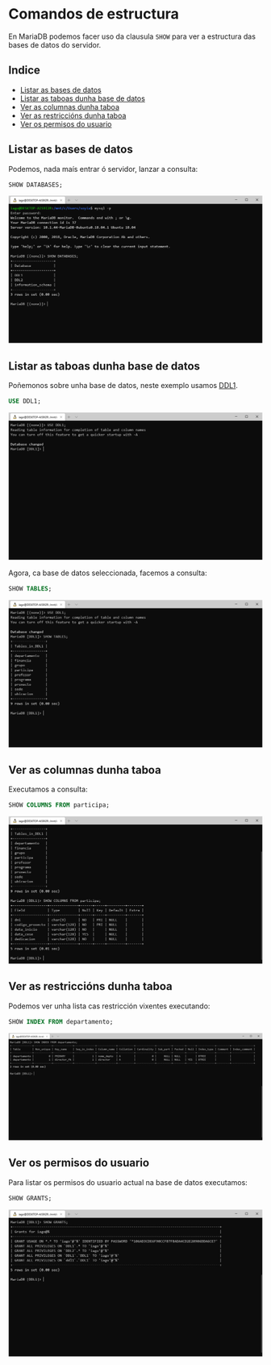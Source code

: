 # Comandos de estructura
En MariaDB podemos facer uso da clausula `SHOW` para ver a estructura das bases de datos do servidor.

## Indice
- [Listar as bases de datos](#listar-as-bases-de-datos)
- [Listar as taboas dunha base de datos](#listar-as-taboas-dunha-base-de-datos)
- [Ver as columnas dunha taboa](#ver-as-columnas-dunha-taboa)
- [Ver as restriccións dunha taboa](#ver-as-restriccións-dunha-taboa)
- [Ver os permisos do usuario](#ver-os-permisos-do-usuario)

## Listar as bases de datos
Podemos, nada maís entrar ó servidor, lanzar a consulta:

```sql
SHOW DATABASES;
```

![](./imgs/1.PNG)

## Listar as taboas dunha base de datos

Poñemonos sobre unha base de datos, neste exemplo usamos [DDL1](../mariadb-ejericio-ddl1/README.md).

```sql
USE DDL1;
```

![](./imgs/2.PNG)

Agora, ca base de datos seleccionada, facemos a consulta:

```sql
SHOW TABLES;
```

![](./imgs/3.PNG)

## Ver as columnas dunha taboa

Executamos a consulta:

```sql
SHOW COLUMNS FROM participa;
```

![](./imgs/4.PNG)

## Ver as restriccións dunha taboa

Podemos ver unha lista cas restricción vixentes executando:

```sql
SHOW INDEX FROM departamento;
```

![](./imgs/6.PNG)


## Ver os permisos do usuario

Para listar os permisos do usuario actual na base de datos executamos:

```sql
SHOW GRANTS;
```

![](./imgs/5.PNG)
